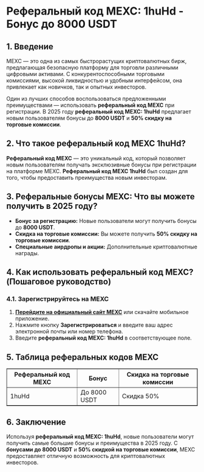 <h1>Реферальный код MEXC: 1huHd - Бонус до 8000 USDT</h1>
<h2>1. Введение</h2>
<p>MEXC — это одна из самых быстрорастущих криптовалютных бирж, предлагающая безопасную платформу для торговли различными цифровыми активами. С конкурентоспособными торговыми комиссиями, высокой ликвидностью и удобным интерфейсом, она привлекает как новичков, так и опытных инвесторов.</p>
<p>Один из лучших способов воспользоваться предложенными преимуществами — использовать <strong>реферальный код MEXC</strong> при регистрации. В 2025 году <strong>реферальный код MEXC: 1huHd</strong> предлагает новым пользователям бонусы до <strong>8000 USDT</strong> и <strong>50% скидку на торговые комиссии</strong>.</p>

<h2>2. Что такое реферальный код MEXC 1huHd?</h2>
<p><strong>Реферальный код MEXC</strong> — это уникальный код, который позволяет новым пользователям получать эксклюзивные бонусы при регистрации на платформе MEXC. <strong>Реферальный код MEXC 1huHd</strong> был создан для того, чтобы предоставить преимущества новым инвесторам.</p>

<h2>3. Реферальные бонусы MEXC: Что вы можете получить в 2025 году?</h2>
<ul>
    <li><strong>Бонус за регистрацию:</strong> Новые пользователи могут получить бонусы до <strong>8000 USDT</strong>.</li>
    <li><strong>Скидка на торговые комиссии:</strong> Вы можете получить <strong>50% скидку на торговые комиссии</strong>.</li>
    <li><strong>Специальные аирдропы и акции:</strong> Дополнительные криптовалютные награды.</li>
</ul>

<h2>4. Как использовать реферальный код MEXC? (Пошаговое руководство)</h2>
<h3>4.1. Зарегистрируйтесь на MEXC</h3>
<ol>
    <li><strong><a href="https://www.mexc.com/register?inviteCode=mexc-1huHd" target="_blank">Перейдите на официальный сайт MEXC</a></strong> или скачайте мобильное приложение.</li>
    <li>Нажмите кнопку <strong>Зарегистрироваться</strong> и введите ваш адрес электронной почты или номер телефона.</li>
    <li>Введите <strong>реферальный код MEXC: 1huHd</strong> в соответствующее поле.</li>
</ol>

<h2>5. Таблица реферальных кодов MEXC</h2>
<table border="1">
    <tr>
        <th>Реферальный код MEXC</th>
        <th>Бонус</th>
        <th>Скидка на торговые комиссии</th>
    </tr>
    <tr>
        <td>1huHd</td>
        <td>До 8000 USDT</td>
        <td>Скидка 50%</td>
    </tr>
</table>

<h2>6. Заключение</h2>
<p>Используя <strong>реферальный код MEXC: 1huHd</strong>, новые пользователи могут получить самые большие бонусы и преимущества в 2025 году. С <strong>бонусами до 8000 USDT</strong> и <strong>50% скидкой на торговые комиссии</strong>, MEXC предоставляет отличную возможность для криптовалютных инвесторов.</p>
